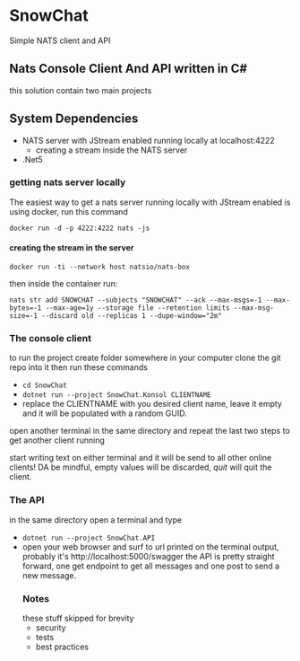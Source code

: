 # SnowChat
Simple NATS client and API

## Nats Console Client And API written in C#
this solution contain two main projects

## System Dependencies
- NATS server with JStream enabled running locally at localhost:4222
    - creating a stream inside the NATS server
- .Net5

### getting nats server locally
The easiest way to get a nats server running locally with JStream enabled
is using docker, run this command

`docker run -d -p 4222:4222 nats -js`

#### creating the stream in the server
`docker run -ti --network host natsio/nats-box`

then inside the container run:

`nats str add SNOWCHAT --subjects "SNOWCHAT" --ack --max-msgs=-1 --max-bytes=-1 --max-age=1y --storage file --retention limits --max-msg-size=-1 --discard old --replicas 1 --dupe-window="2m"`
### The console client
to run the project create folder somewhere in your computer
clone the git repo into it then run these commands
- `cd SnowChat`
- `dotnet run --project SnowChat.Konsol CLIENTNAME`
- replace the CLIENTNAME with you desired client name, leave it empty and it will be populated
with a random GUID.
  
open another terminal in the same directory and repeat the last two steps to get another client running

start writing text on either terminal and it will be send to all other online clients! DA
be mindful, empty values will be discarded, *quit* will quit the client.

### The API

in the same directory open a terminal and type 
- `dotnet run --project SnowChat.API`
- open your web browser and surf to url printed on the terminal output,
    probably it's http://localhost:5000/swagger
    the API is pretty straight forward, one get endpoint to get all messages
    and one post to send a new message.
  ### Notes
  these stuff skipped for brevity
    - security 
    - tests
    - best practices
      